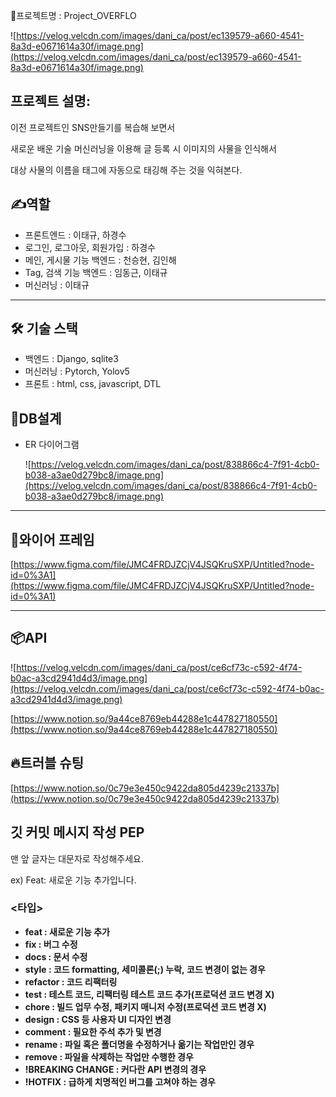 
 🤖프로젝트명 : Project_OVERFLO

![https://velog.velcdn.com/images/dani_ca/post/ec139579-a660-4541-8a3d-e0671614a30f/image.png](https://velog.velcdn.com/images/dani_ca/post/ec139579-a660-4541-8a3d-e0671614a30f/image.png)

## 프로젝트 설명:

이전 프로젝트인 SNS만들기를 복습해 보면서

새로운 배운 기술 머신러닝을 이용해 글 등록 시 이미지의 사물을 인식해서

대상 사물의 이름을 태그에 자동으로 태깅해 주는 것을 익혀본다.

## ✍역할

- 프론트엔드 : 이태규, 하경수
- 로그인, 로그아웃, 회원가입 : 하경수
- 메인, 게시물 기능 백엔드 : 천승현,  김인해
- Tag, 검색 기능 백엔드 : 임동근, 이태규
- 머신러닝 : 이태규


---
## 🛠️ 기술 스택
- 백엔드 : Django, sqlite3
- 머신러닝 : Pytorch, Yolov5
- 프론트 : html, css, javascript, DTL


## 🧱DB설계

- ER 다이어그램
    
    ![https://velog.velcdn.com/images/dani_ca/post/838866c4-7f91-4cb0-b038-a3ae0d279bc8/image.png](https://velog.velcdn.com/images/dani_ca/post/838866c4-7f91-4cb0-b038-a3ae0d279bc8/image.png)
    

---

## 📎와이어 프레임

[https://www.figma.com/file/JMC4FRDJZCjV4JSQKruSXP/Untitled?node-id=0%3A1](https://www.figma.com/file/JMC4FRDJZCjV4JSQKruSXP/Untitled?node-id=0%3A1)

---

## 📦API

![https://velog.velcdn.com/images/dani_ca/post/ce6cf73c-c592-4f74-b0ac-a3cd2941d4d3/image.png](https://velog.velcdn.com/images/dani_ca/post/ce6cf73c-c592-4f74-b0ac-a3cd2941d4d3/image.png)

[https://www.notion.so/9a44ce8769eb44288e1c447827180550](https://www.notion.so/9a44ce8769eb44288e1c447827180550)


## 🔥트러블 슈팅

[https://www.notion.so/0c79e3e450c9422da805d4239c21337b](https://www.notion.so/0c79e3e450c9422da805d4239c21337b)

## 깃 커밋 메시지 작성 PEP

맨 앞 글자는 대문자로 작성해주세요.

ex) Feat: 새로운 기능 추가입니다.

### **<타입>**

- **feat : 새로운 기능 추가**
- **fix : 버그 수정**
- **docs : 문서 수정**
- **style : 코드 formatting, 세미콜론(;) 누락, 코드 변경이 없는 경우**
- **refactor : 코드 리팩터링**
- **test : 테스트 코드, 리팩터링 테스트 코드 추가(프로덕션 코드 변경 X)**
- **chore : 빌드 업무 수정, 패키지 매니저 수정(프로덕션 코드 변경 X)**
- **design : CSS 등 사용자 UI 디자인 변경**
- **comment : 필요한 주석 추가 및 변경**
- **rename : 파일 혹은 폴더명을 수정하거나 옮기는 작업만인 경우**
- **remove : 파일을 삭제하는 작업만 수행한 경우**
- **!BREAKING CHANGE : 커다란 API 변경의 경우**
- **!HOTFIX : 급하게 치명적인 버그를 고쳐야 하는 경우**